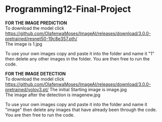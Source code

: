 # Programming12-Final-Project


**FOR THE IMAGE PREDICTION** <br>
To download the model click https://github.com/OlafenwaMoses/ImageAI/releases/download/3.0.0-pretrained/resnet50-19c8e357.pth/ <br>
The image is 1.jpg <br>

To use your own images copy and paste it into the folder and name it "1" then delete any other images in the folder. You are then free to run the code. <br>

**FOR THE IMAGE DETECTION** <br>
To download the model click https://github.com/OlafenwaMoses/ImageAI/releases/download/3.0.0-pretrained/yolov3.pt/
The initial Starting image is image.jpg <br>
The image after the detection is imagenew.jpg <br>

To use your own images copy and paste it into the folder and name it "image" then delete any images that have already been through the code. You are then free to run the code. 
